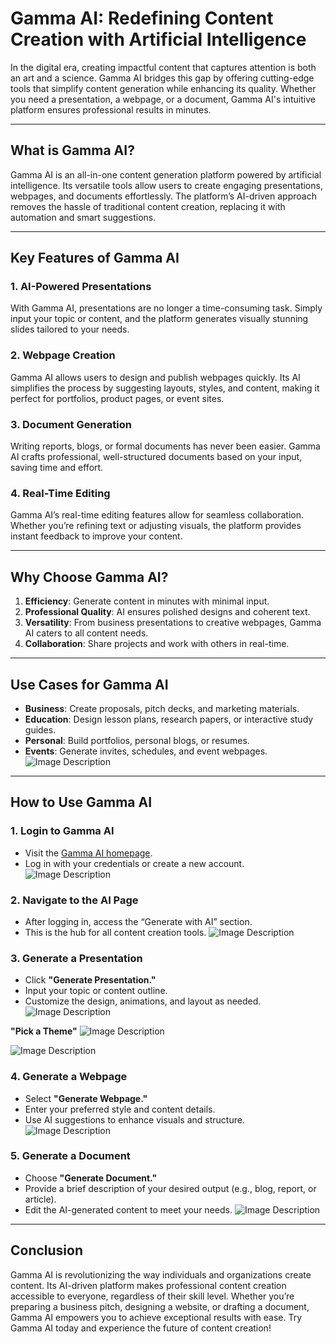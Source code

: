 # Gamma AI: Redefining Content Creation with Artificial Intelligence

In the digital era, creating impactful content that captures attention is both an art and a science. Gamma AI bridges this gap by offering cutting-edge tools that simplify content generation while enhancing its quality. Whether you need a presentation, a webpage, or a document, Gamma AI's intuitive platform ensures professional results in minutes.

---

## **What is Gamma AI?**

Gamma AI is an all-in-one content generation platform powered by artificial intelligence. Its versatile tools allow users to create engaging presentations, webpages, and documents effortlessly. The platform’s AI-driven approach removes the hassle of traditional content creation, replacing it with automation and smart suggestions.

---

## **Key Features of Gamma AI**

### **1. AI-Powered Presentations**
With Gamma AI, presentations are no longer a time-consuming task. Simply input your topic or content, and the platform generates visually stunning slides tailored to your needs.

### **2. Webpage Creation**
Gamma AI allows users to design and publish webpages quickly. Its AI simplifies the process by suggesting layouts, styles, and content, making it perfect for portfolios, product pages, or event sites.

### **3. Document Generation**
Writing reports, blogs, or formal documents has never been easier. Gamma AI crafts professional, well-structured documents based on your input, saving time and effort.

### **4. Real-Time Editing**
Gamma AI’s real-time editing features allow for seamless collaboration. Whether you’re refining text or adjusting visuals, the platform provides instant feedback to improve your content.

---

## **Why Choose Gamma AI?**

1. **Efficiency**: Generate content in minutes with minimal input.
2. **Professional Quality**: AI ensures polished designs and coherent text.
3. **Versatility**: From business presentations to creative webpages, Gamma AI caters to all content needs.
4. **Collaboration**: Share projects and work with others in real-time.

---

## **Use Cases for Gamma AI**

- **Business**: Create proposals, pitch decks, and marketing materials.
- **Education**: Design lesson plans, research papers, or interactive study guides.
- **Personal**: Build portfolios, personal blogs, or resumes.
- **Events**: Generate invites, schedules, and event webpages.
![Image Description](https://github.com/nikbearbrown/ENGR-0201-Organizing-Academic-Success-AI-for-Personalized-Learning/blob/main/ENGR_0201/Gamma_1.jpg)
---

## **How to Use Gamma AI**

### **1. Login to Gamma AI**
- Visit the [Gamma AI homepage](https://www.gamma.com).
- Log in with your credentials or create a new account.
  ![Image Description](https://github.com/nikbearbrown/ENGR-0201-Organizing-Academic-Success-AI-for-Personalized-Learning/blob/main/ENGR_0201/Gamma_2.jpg)

### **2. Navigate to the AI Page**
- After logging in, access the “Generate with AI” section.
- This is the hub for all content creation tools.
  ![Image Description](https://github.com/nikbearbrown/ENGR-0201-Organizing-Academic-Success-AI-for-Personalized-Learning/blob/main/ENGR_0201/Gamma_3.jpg)

### **3. Generate a Presentation**
- Click **"Generate Presentation."**
- Input your topic or content outline.
- Customize the design, animations, and layout as needed.
  ![Image Description](https://github.com/nikbearbrown/ENGR-0201-Organizing-Academic-Success-AI-for-Personalized-Learning/blob/main/ENGR_0201/Gamma_4.jpg)

**"Pick a Theme"**
![Image Description](https://github.com/nikbearbrown/ENGR-0201-Organizing-Academic-Success-AI-for-Personalized-Learning/blob/main/ENGR_0201/Gamma_5.jpg)


![Image Description](https://github.com/nikbearbrown/ENGR-0201-Organizing-Academic-Success-AI-for-Personalized-Learning/blob/main/ENGR_0201/Gamma_6.jpg)

### **4. Generate a Webpage**
- Select **"Generate Webpage."**
- Enter your preferred style and content details.
- Use AI suggestions to enhance visuals and structure.
  ![Image Description](https://github.com/nikbearbrown/ENGR-0201-Organizing-Academic-Success-AI-for-Personalized-Learning/blob/main/ENGR_0201/canva_1.png)

### **5. Generate a Document**
- Choose **"Generate Document."**
- Provide a brief description of your desired output (e.g., blog, report, or article).
- Edit the AI-generated content to meet your needs.
  ![Image Description](https://github.com/nikbearbrown/ENGR-0201-Organizing-Academic-Success-AI-for-Personalized-Learning/blob/main/ENGR_0201/canva_1.png)

---

## **Conclusion**

Gamma AI is revolutionizing the way individuals and organizations create content. Its AI-driven platform makes professional content creation accessible to everyone, regardless of their skill level. Whether you’re preparing a business pitch, designing a website, or drafting a document, Gamma AI empowers you to achieve exceptional results with ease. Try Gamma AI today and experience the future of content creation!

